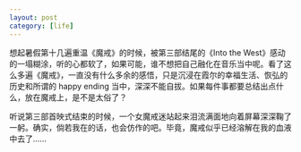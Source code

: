 ```yaml
---
layout: post
category: [life]
---
```


想起暑假第十几遍重温《魔戒》的时候，被第三部结尾的《Into the West》感动的一塌糊涂，听的心都软了，如果可能，谁不想把自己融化在音乐当中呢。看了这么多遍《魔戒》，一直没有什么多余的感悟，只是沉浸在霞尔的幸福生活、恢弘的历史和所谓的 happy ending 当中，深深不能自拔。如果每件事都要总结出点什么，放在魔戒上，是不是太俗了？

听说第三部首映式结束的时候，一个女魔戒迷站起来泪流满面地向着屏幕深深鞠了一躬。确实，倘若我在的话，也会仿作的吧。毕竟，魔戒似乎已经溶解在我的血液中去了……
